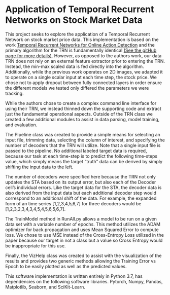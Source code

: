 # Application of Temporal Recurrent Networks on Stock Market Data

This project seeks to explore the application of a Temporal Recurrent Network on stock market price data. This implementation is based on the work [Temporal Recurrent Networks for Online Action Detection](https://www.google.com/url?sa=t&rct=j&q=&esrc=s&source=web&cd=&ved=2ahUKEwjxxfyz2dbtAhWi1FkKHRhzB9UQFjACegQIBRAC&url=https%3A%2F%2Fopenaccess.thecvf.com%2Fcontent_ICCV_2019%2Fpapers%2FXu_Temporal_Recurrent_Networks_for_Online_Action_Detection_ICCV_2019_paper.pdf&usg=AOvVaw3bkn-B6Op-F48mPyfTd47n) and the primary algorithm for the TRN is fundamentally identical [(See the gitHub page for more details)](https://github.com/xumingze0308/TRN.pytorch). However, as opposed to the authors work, our data TRN does not rely on an external feature extractor prior to entering the TRN. Instead, the min-max scaled data is fed directly into the algorithm. Additionally, while the previous work operates on 2D images, we adapted it to operate on a single scalar input at each time step, the stock price. We chose not to apply dropout between fully connected layers in order ensure the different models we tested only differed the parameters we were tracking.

While the authors chose to create a complex command line interface for using their TRN, we instead thinned down the supporting code and extract just the fundamental operational aspects. Outside of the TRN class we created a few additional modules to assist in data parsing, model training, and evaluation.

The Pipeline class was created to provide a simple means for selecting an input file, trimming data, selecting the column of interest, and specifying the number of decoders that the TRN will utilize. Note that a single input file is passed to the pipeline. No additional labeled target data is required, because our task at each time-step is to predict the following time-steps value, which simply means the target “truth” data can be derived by simply shifting the input data to the left.

The number of decoders were specified here because the TRN not only updates the STA based on its output error, but also each of the Decoder cell’s individual errors. Like the target data for the STA, the decoder data is also derived from the input data but each additional decoder step would correspond to an additional shift of the data. For example, the expanded form of an time series [1,2,3,4,5,6,7] for three decoders would be [1,2,3,2,3,4,3,4,5,4,5,6,5,6,7].

The TrainModel method in RunAll.py allows a model to be run on a given data set with a variable number of epochs. This method utilizes the ADAM optimizer for back propagation and uses Mean Squared Error to compute loss. We chose to use MSE instead of the Cross-Entropy Loss utilized in the paper because our target in not a class but a value so Cross Entropy would be inappropriate for this use.

Finally, the VizHelp class was created to assist with the visualization of the results and provides two generic methods allowing the Training Error vs Epoch to be easily plotted as well as the predicted values.

This software implementation is written entirely in Python 3.7, has dependencies on the following software libraries. Pytorch, Numpy, Pandas, Matplotlib, Seaborn, and SciKit-Learn.
